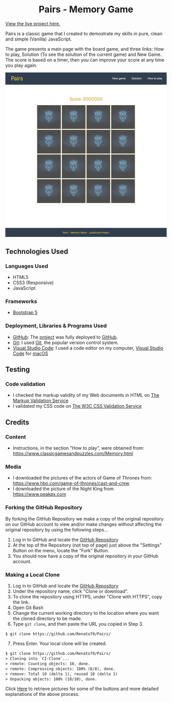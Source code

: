 <h1 align="center">Pairs - Memory Game</h1>

[View the live project here.](https://renato79.github.io/Pairs/)

Pairs is a classic game that I created to demostrate my skills in pure, clean and simple (Vanilla) JavaScript.

The game presents a main page with the board game, and three links: How to play, Solution (To see the solution of the current game) and New Game. The score is based on a timer, then you can improve your score at any time you play again.

<p align="center">
  <img width="700" height="auto" src="assets/images/gameimg.png">
</p>

## Technologies Used
### Languages Used
- HTML5
- CSS3 (Responsive)
- JavaScript

### Frameworks
- [Bootstrap 5](https://getbootstrap.com/docs/5.0/getting-started/introduction/)

### Deployment, Libraries & Programs Used
- [GitHub](https://github.com/Renato79/Pairs): The [project](https://renato79.github.io/Pairs/) was fully deployed to [GitHub](https://github.com/Renato79/Pairs).
- [Git](https://git-scm.com/): I used [Git](https://git-scm.com/), the popular version control system.
- [Visual Studio Code](https://www.visualstudio.com/): I used a code editor on my computer, [Visual Studio Code](https://www.visualstudio.com/) for [macOS](https://en.wikipedia.org/wiki/MacOS)

## Testing
### Code validation
- I checked the markup validity of my Web documents in HTML on [The Markup Validation Service](https://validator.w3.org/)
- I validated my CSS code on [The W3C CSS Validation Service](https://jigsaw.w3.org/css-validator/)

## Credits
### Content
- Instructions, in the section "How to play", were obtained from: https://www.classicgamesandpuzzles.com/Memory.html

### Media
- I downloaded the pictures of the actors of Game of Thrones from: https://www.hbo.com/game-of-thrones/cast-and-crew
- I downloaded the picture of the Night King from https://www.peakpx.com

### Forking the GitHub Repository

By forking the GitHub Repository we make a copy of the original repository on our GitHub account to view and/or make changes without affecting the original repository by using the following steps...

1. Log in to GitHub and locate the [GitHub Repository](https://github.com/Renato79/Pairs)
2. At the top of the Repository (not top of page) just above the "Settings" Button on the menu, locate the "Fork" Button.
3. You should now have a copy of the original repository in your GitHub account.

### Making a Local Clone

1. Log in to GitHub and locate the [GitHub Repository](https://github.com/Renato79/Pairs)
2. Under the repository name, click "Clone or download".
3. To clone the repository using HTTPS, under "Clone with HTTPS", copy the link.
4. Open Git Bash
5. Change the current working directory to the location where you want the cloned directory to be made.
6. Type `git clone`, and then paste the URL you copied in Step 3.

```
$ git clone https://github.com/Renato79/Pairs/
```

7. Press Enter. Your local clone will be created.

```
$ git clone https://github.com/Renato79/Pairs/
> Cloning into `CI-Clone`...
> remote: Counting objects: 10, done.
> remote: Compressing objects: 100% (8/8), done.
> remove: Total 10 (delta 1), reused 10 (delta 1)
> Unpacking objects: 100% (10/10), done.
```

Click [Here](https://help.github.com/en/github/creating-cloning-and-archiving-repositories/cloning-a-repository#cloning-a-repository-to-github-desktop) to retrieve pictures for some of the buttons and more detailed explanations of the above process.